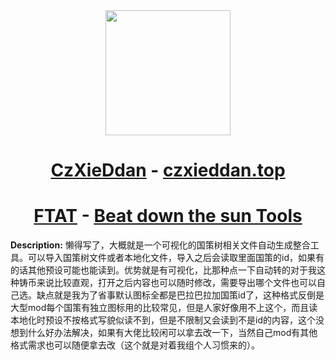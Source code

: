 <div align="center">
<!-- Title: -->
  <a href="https://github.com/czxieddan/">
    <img src="https://czxieddan.top/favicon.ico" height="200">
  </a>
  <h1><a href="https://github.com/czxieddan/">CzXieDdan</a> - <a href="https://czxieddan.top">czxieddan.top</a></h1>
</div>
<div align="center">
<!-- Title: -->
 
  <h1><a href="https://github.com/czxieddan/FTAT">FTAT</a> - <a href="https://github.com/czxieddan/Beat-down-the-Sun#tools">Beat down the sun Tools</a></h1>
</div>

**Description:**
懒得写了，大概就是一个可视化的国策树相关文件自动生成整合工具。可以导入国策树文件或者本地化文件，导入之后会读取里面国策的id，如果有的话其他预设可能也能读到。优势就是有可视化，比那种点一下自动转的对于我这种铸币来说比较直观，打开之后内容也可以随时修改，需要导出哪个文件也可以自己选。缺点就是我为了省事默认图标全都是巴拉巴拉加国策id了，这种格式反倒是大型mod每个国策有独立图标用的比较常见，但是人家好像用不上这个，而且读本地化时预设不按格式写貌似读不到，但是不限制又会读到不是id的内容，这个没想到什么好办法解决，如果有大佬比较闲可以拿去改一下，当然自己mod有其他格式需求也可以随便拿去改（这个就是对着我组个人习惯来的）。
